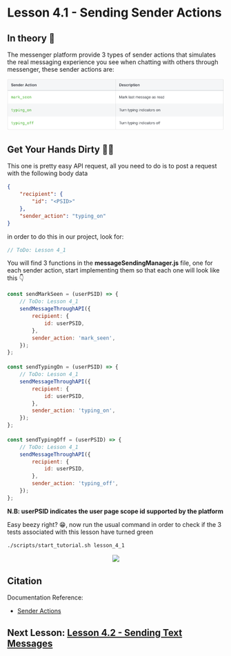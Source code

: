 # Lesson 4.1 - Sending Sender Actions

## In theory 📖

The messenger platform provide 3 types of sender actions that simulates the real messaging experience you see when chatting with others through messenger, these sender actions are:

![image](images/lesson_4_1_im1.png)

## Get Your Hands Dirty 👩‍💻

This one is pretty easy API request, all you need to do is to post a request with the following body data

```json
{
    "recipient": {
        "id": "<PSID>"
    },
    "sender_action": "typing_on"
}
```

in order to do this in our project, look for:

```javascript
// ToDo: Lesson 4_1
```

You will find 3 functions in the **messageSendingManager.js** file, one for each sender action, start implementing them so that each one will look like this 👇

```javascript
const sendMarkSeen = (userPSID) => {
    // ToDo: Lesson 4_1
    sendMessageThroughAPI({
        recipient: {
            id: userPSID,
        },
        sender_action: 'mark_seen',
    });
};

const sendTypingOn = (userPSID) => {
    // ToDo: Lesson 4_1
    sendMessageThroughAPI({
        recipient: {
            id: userPSID,
        },
        sender_action: 'typing_on',
    });
};

const sendTypingOff = (userPSID) => {
    // ToDo: Lesson 4_1
    sendMessageThroughAPI({
        recipient: {
            id: userPSID,
        },
        sender_action: 'typing_off',
    });
};
```

**N.B: userPSID indicates the user page scope id supported by the platform**

Easy beezy right? 😁, now run the usual command in order to check if the 3 tests associated with this lesson have turned green

```sh
./scripts/start_tutorial.sh lesson_4_1
```

<p align="center">
  <img src="https://media.giphy.com/media/TgaTxICnn5FpWjWC64/giphy.gif" />
</p>

## Citation

Documentation Reference:

-   [Sender Actions](https://developers.facebook.com/docs/messenger-platform/send-messages/sender-actions)

## Next Lesson: [Lesson 4.2 - Sending Text Messages]()
